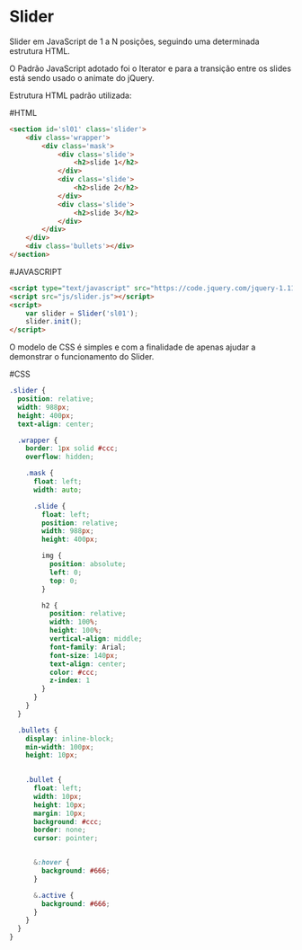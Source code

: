 Slider
======

Slider em JavaScript de 1 a N posições, seguindo uma determinada estrutura HTML.

O Padrão JavaScript adotado foi o Iterator e para a transição entre os slides está sendo usado o animate do jQuery.

Estrutura HTML padrão utilizada:

#HTML
```html
<section id='sl01' class='slider'>
	<div class='wrapper'>
		<div class='mask'>
			<div class='slide'>
				<h2>slide 1</h2>
			</div>
			<div class='slide'>
				<h2>slide 2</h2>
			</div>
			<div class='slide'>
				<h2>slide 3</h2>
			</div>
		</div>
	</div>
	<div class='bullets'></div>
</section>
```

#JAVASCRIPT
```html
<script type="text/javascript" src="https://code.jquery.com/jquery-1.11.1.min.js"></script>
<script src="js/slider.js"></script>
<script>
	var slider = Slider('sl01');
	slider.init();
</script>
```

O modelo de CSS é simples e com a finalidade de apenas ajudar a demonstrar o funcionamento do Slider.

#CSS
```scss
.slider {
  position: relative;
  width: 988px;
  height: 400px;
  text-align: center;

  .wrapper {
    border: 1px solid #ccc;
    overflow: hidden;

    .mask {
      float: left;
      width: auto;      

      .slide {
        float: left;
        position: relative;
        width: 988px;
        height: 400px;

        img {
          position: absolute;
          left: 0;
          top: 0;
        }

        h2 {
          position: relative;
          width: 100%;
          height: 100%;
          vertical-align: middle;
          font-family: Arial;
          font-size: 140px;
          text-align: center;        
          color: #ccc;
          z-index: 1
        }
      }
    }
  }

  .bullets {
    display: inline-block;
    min-width: 100px;
    height: 10px;
    

    .bullet {
      float: left;
      width: 10px;
      height: 10px;
      margin: 10px;
      background: #ccc;
      border: none;
      cursor: pointer;


      &:hover {
        background: #666;
      }

      &.active {
        background: #666;
      }
    }
  } 
}
```
